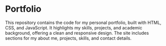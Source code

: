 # Portfolio
This repository contains the code for my personal portfolio, built with HTML, CSS, and JavaScript. It highlights my skills, projects, and academic background, offering a clean and responsive design. The site includes sections for my about me, projects, skills, and contact details.
